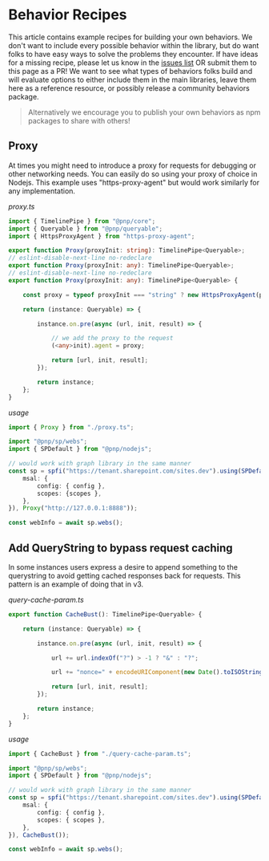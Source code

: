 # Behavior Recipes

This article contains example recipes for building your own behaviors. We don't want to include every possible behavior within the library, but do want folks to have easy ways to solve the problems they encounter. If have ideas for a missing recipe, please let us know in the [issues list](https://github.com/pnp/pnpjs/issues) OR submit them to this page as a PR! We want to see what types of behaviors folks build and will evaluate options to either include them in the main libraries, leave them here as a reference resource, or possibly release a community behaviors package.

> Alternatively we encourage you to publish your own behaviors as npm packages to share with others!

## Proxy

At times you might need to introduce a proxy for requests for debugging or other networking needs. You can easily do so using your proxy of choice in Nodejs. This example uses "https-proxy-agent" but would work similarly for any implementation. 

_proxy.ts_
```TypeScript
import { TimelinePipe } from "@pnp/core";
import { Queryable } from "@pnp/queryable";
import { HttpsProxyAgent } from "https-proxy-agent";

export function Proxy(proxyInit: string): TimelinePipe<Queryable>;
// eslint-disable-next-line no-redeclare
export function Proxy(proxyInit: any): TimelinePipe<Queryable>;
// eslint-disable-next-line no-redeclare
export function Proxy(proxyInit: any): TimelinePipe<Queryable> {

    const proxy = typeof proxyInit === "string" ? new HttpsProxyAgent(proxyInit) : proxyInit;

    return (instance: Queryable) => {

        instance.on.pre(async (url, init, result) => {

            // we add the proxy to the request
            (<any>init).agent = proxy;

            return [url, init, result];
        });

        return instance;
    };
}
```

_usage_
```TypeScript
import { Proxy } from "./proxy.ts";

import "@pnp/sp/webs";
import { SPDefault } from "@pnp/nodejs";

// would work with graph library in the same manner
const sp = spfi("https://tenant.sharepoint.com/sites.dev").using(SPDefault({
    msal: {
        config: { config },
        scopes: {scopes },
    },
}), Proxy("http://127.0.0.1:8888"));

const webInfo = await sp.webs();
```

## Add QueryString to bypass request caching

In some instances users express a desire to append something to the querystring to avoid getting cached responses back for requests. This pattern is an example of doing that in v3.

_query-cache-param.ts_
```TypeScript
export function CacheBust(): TimelinePipe<Queryable> {

    return (instance: Queryable) => {

        instance.on.pre(async (url, init, result) => {

            url += url.indexOf("?") > -1 ? "&" : "?";

            url += "nonce=" + encodeURIComponent(new Date().toISOString());

            return [url, init, result];
        });

        return instance;
    };
}
```

_usage_
```TypeScript
import { CacheBust } from "./query-cache-param.ts";

import "@pnp/sp/webs";
import { SPDefault } from "@pnp/nodejs";

// would work with graph library in the same manner
const sp = spfi("https://tenant.sharepoint.com/sites.dev").using(SPDefault({
    msal: {
        config: { config },
        scopes: { scopes },
    },
}), CacheBust());

const webInfo = await sp.webs();
```
